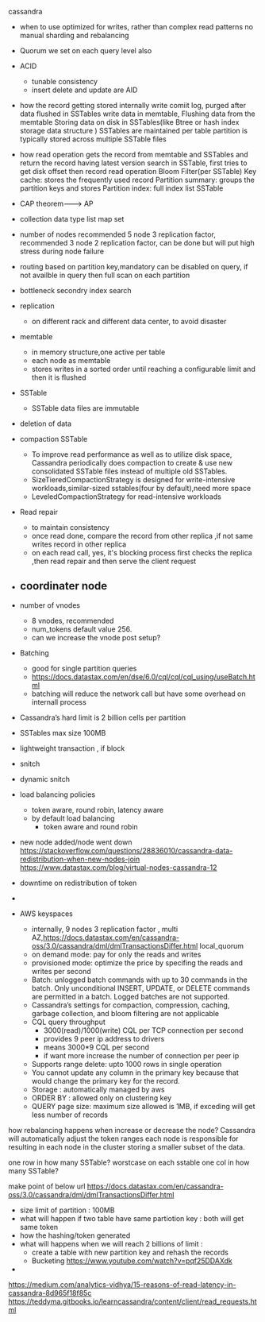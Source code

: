 cassandra

- when to use 
    optimized for writes, rather than complex read patterns	
    no manual sharding and rebalancing 
- Quorum
    we set on each query level also    
- ACID 
	- tunable consistency
	- insert delete and update are AID    

- how the record getting stored internally 
	write comiit log, purged after data flushed in SSTables 
	write data in memtable,
	Flushing data from the memtable
	Storing data on disk in SSTables(like Btree or hash index storage data structure )
		 SSTables are maintained per table
		 partition is typically stored across multiple SSTable files
- how read operation
	gets the record from memtable and SSTables and return the record having latest version
	search in SSTable, first tries to get disk offset then record read operation 
		Bloom Filter(per SSTable)
		Key cache: stores the frequently used record
		Partition summary: groups the partition keys and stores
		Partition index:  full index list 
		SSTable
- CAP theorem---> AP
- collection data type
	list
	map
	set 
- number of nodes recommended
	5 node 3 replication factor, recommended
	3 node 2 replication factor, can be done but will put high stress during node failure
- routing 
	based on partition key,mandatory can be disabled on query, if not availble in query then full scan on each partition 
- bottleneck
    secondry index search 	
- replication
	- on different rack and different data center, to avoid disaster    
- memtable
	- in memory structure,one active per table 
	- each node as memtable
	- stores writes in a sorted order until reaching a configurable limit and then it is flushed
- SSTable
	- SSTable data files are immutable 
- deletion of data

- compaction SSTable
	- To improve read performance as well as to utilize disk space, Cassandra periodically does compaction to create & use new consolidated SSTable files instead of multiple old SSTables.
	- SizeTieredCompactionStrategy is designed for write-intensive workloads,similar-sized sstables(four by default),need more space  
	- LeveledCompactionStrategy for read-intensive workloads

- Read repair
	- to maintain consistency
	- once read done, compare the record from other replica ,if not same writes record in other replica
	- on each read call, yes, it's blocking process first checks the 	replica ,then read repair and then serve the client request	
- coordinater node
	- 	
- number of vnodes
	- 8 vnodes, recommended 
	- num_tokens default value 256.
	- can we increase the vnode post setup?
- Batching 
	- good for single partition queries
	- https://docs.datastax.com/en/dse/6.0/cql/cql/cql_using/useBatch.html
	- batching will reduce the network call but have some overhead on internall process
- Cassandra’s hard limit is 2 billion cells per partition
- SSTables max size 100MB	
- lightweight transaction , if block 	
- snitch
- dynamic snitch
- load balancing policies
	- token aware, round robin, latency aware 
    - by default load balancing 
		- token aware and round robin 
- new node added/node went down
	https://stackoverflow.com/questions/28836010/cassandra-data-redistribution-when-new-nodes-join
	https://www.datastax.com/blog/virtual-nodes-cassandra-12

- downtime on redistribution of token
- 
- AWS keyspaces
	- internally,  9 nodes 3 replication factor , multi AZ,https://docs.datastax.com/en/cassandra-oss/3.0/cassandra/dml/dmlTransactionsDiffer.html local_quorum 	
	- on demand mode: pay for only the reads and writes
	- provisioned mode: optimize the price by specifing the reads and writes per second
	-  Batch: unlogged batch commands with up to 30 commands in the batch. Only unconditional INSERT, UPDATE, or DELETE commands are permitted in a batch. Logged batches are not supported.	 
	- Cassandra’s settings for compaction, compression, caching, garbage collection, and bloom filtering are not applicable	
	- CQL query throughput
		- 3000(read)/1000(write) CQL per TCP connection per second
		- provides 9 peer ip address to drivers
		- means 3000*9 CQL per second
		- if want more increase the number of connection per peer ip
	- Supports range delete: upto 1000 rows in single operation 
	- You cannot update any column in the primary key because that would change the primary key for the record.	
	- Storage : automatically managed by aws 
	- ORDER BY : allowed only on clustering key 
	- QUERY page size: maximum size allowed is 1MB, if exceding will get less number of records 

how rebalancing happens when increase or decrease the node?
	Cassandra will automatically adjust the token ranges each node is responsible for resulting in each node in the cluster storing a smaller subset of the data.

one row in how many SSTable? worstcase on each sstable
one col in how many SSTable?

make point of below url
https://docs.datastax.com/en/cassandra-oss/3.0/cassandra/dml/dmlTransactionsDiffer.html

- size limit of partition : 100MB
- what will happen if two  table have same partiotion key : both will get same token
- how the hashing/token generated
- what will happens when we will reach 2 billions of limit :
	- create a table with new partition key and rehash the records 
	- Bucketing https://www.youtube.com/watch?v=pqf25DDAXdk
- 




https://medium.com/analytics-vidhya/15-reasons-of-read-latency-in-cassandra-8d965f18f85c
https://teddyma.gitbooks.io/learncassandra/content/client/read_requests.html
